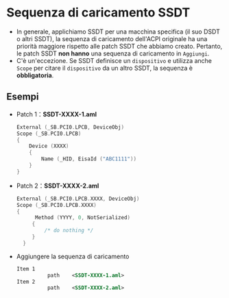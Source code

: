 # Sequenza di caricamento SSDT

- In generale, applichiamo SSDT per una macchina specifica (il suo DSDT o altri SSDT), la sequenza di caricamento dell'ACPI originale ha una priorità maggiore rispetto alle patch SSDT che abbiamo creato. Pertanto, le patch SSDT **non hanno** una sequenza di caricamento in `Aggiungi`.
- C'è un'eccezione. Se SSDT definisce un `dispositivo` e utilizza anche `Scope` per citare il `dispositivo` da un altro SSDT, la sequenza è **obbligatoria**.

## Esempi

- Patch 1：**SSDT-XXXX-1.aml**
  
  ```Swift
  External (_SB.PCI0.LPCB, DeviceObj)
  Scope (_SB.PCI0.LPCB)
  {
      Device (XXXX)
      {
          Name (_HID, EisaId ("ABC1111"))
      }
  }
  ```
  
- Patch 2：**SSDT-XXXX-2.aml**

  ```Swift
  External (_SB.PCI0.LPCB.XXXX, DeviceObj)
  Scope (_SB.PCI0.LPCB.XXXX)
  {
        Method (YYYY, 0, NotSerialized)
       {
           /* do nothing */
       }
    }
  ```
  
- Aggiungere la sequenza di caricamento

  ```XML
  Item 1
            path    <SSDT-XXXX-1.aml>
  Item 2
            path    <SSDT-XXXX-2.aml>
  ```
